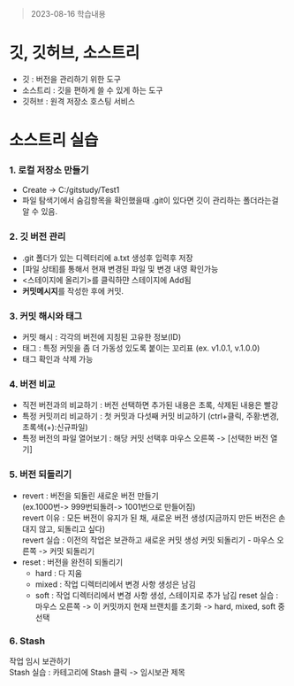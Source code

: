 > 2023-08-16 학습내용
# 깃, 깃허브, 소스트리
- 깃 : 버전을 관리하기 위한 도구
- 소스트리 : 깃을 편하게 쓸 수 있게 하는 도구
- 깃허브 : 원격 저장소 호스팅 서비스

# 소스트리 실습
### 1. 로컬 저장소 만들기
- Create -> C:/gitstudy/Test1
- 파일 탐색기에서 숨김항목을 확인했을때 .git이 있다면 깃이 관리하는 폴더라는걸 알 수 있음.
### 2. 깃 버전 관리
- .git 폴더가 있는 디렉터리에 a.txt 생성후 입력후 저장
- [파일 상태]를 통해서 현재 변경된 파일 및 변경 내영 확인가능
- <스테이지에 올리기>를 클릭하먄 스테이지에 Add됨
- **커밋메시지**를 작성한 후에 커밋.
### 3. 커밋 해시와 태그
- 커밋 해시 : 각각의 버전에 지칭된 고유한 정보(ID)
- 태그 : 특정 커밋을 좀 더 가동성 있도록 붙이는 꼬리표 (ex. v1.0.1, v.1.0.0)
- 태그 확인과 삭제 가능
### 4. 버전 비교
- 직전 버전과의 비교하기
: 버전 선택하면 추가된 내용은 초록, 삭제된 내용은 빨강
- 특정 커밋끼리 비교하기
: 첫 커밋과 다섯째 커밋 비교하기 (ctrl+클릭, 주황:변경, 초록색(+):신규파일)
- 특정 버전의 파일 열어보기
: 해당 커밋 선택후 마우스 오른쪽 -> [선택한 버전 열기]
### 5. 버전 되돌리기
- revert
: 버전을 되돌린 새로운 버전 만들기    
(ex.1000번-> 999번되돌려-> 1001번으로 만들어짐)   
revert 이유 : 모든 버전이 유지가 된 채, 새로운 버전 생성(지금까지 만든 버전은 손대지 않고, 되돌리고 싶다)   
revert 실습 : 이전의 작업은 보관하고 새로운 커밋 생성
커밋 되돌리기 - 마우스 오른쪽 -> 커밋 되돌리기
- reset
: 버전을 완전히 되돌리기
    - hard : 다 지움
    - mixed : 작업 디렉터리에서 변경 사항 생성은 남김
    - soft : 작업 디렉터리에서 변경 사항 생성, 스테이지로 추가 남김
reset 실습 : 마우스 오른쪽 -> 이 커밋까지 현재 브랜치를 초기화 -> hard, mixed, soft 중 선택
### 6. Stash
작업 임시 보관하기  
Stash 실습 : 카테고리에 Stash 클릭 -> 임시보관 제목